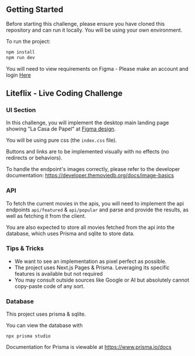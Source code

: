 ## Getting Started

Before starting this challenge, please ensure you have cloned this repository and can run it locally.
You will be using your own environment.

To run the project:

```bash
npm install
npm run dev
```

You will need to view requirements on Figma - Please make an account and login [Here](https://www.figma.com/design/8IrWHW2aUQZN6ILycX6ug7/Liteflix-Challenge?node-id=0-1&node-type=canvas)

## Liteflix - Live Coding Challenge


### UI Section
In this challenge, you will implement the desktop main landing page showing "La Casa de Papel" at [Figma design](https://www.figma.com/design/8IrWHW2aUQZN6ILycX6ug7/Liteflix-Challenge?node-id=0-1&node-type=canvas).

You will be using pure css (the `index.css` file).

Buttons and links are to be implemented visually with no effects (no redirects or behaviors).

To handle the endpoint's images correctly, please refer to the developer documentation: https://developer.themoviedb.org/docs/image-basics


### API
To fetch the current movies in the apis, you will need to implement the api endpoints `api/featured` & `api/popular` and parse and provide the results, as well as fetching it from the client.

You are also expected to store all movies fetched from the api into the database, which uses Prisma and sqlite to store data.

### Tips & Tricks
- We want to see an implementation as pixel perfect as possible.
- The project uses Next.js Pages & Prisma. Leveraging its specific features is available but not required
- You may consult outside sources like Google or AI but absolutely cannot copy-paste code of any sort.

### Database

This project uses prisma & sqlite.

You can view the database with
```
npx prisma studio
```
Documentation for Prisma is viewable at https://www.prisma.io/docs
